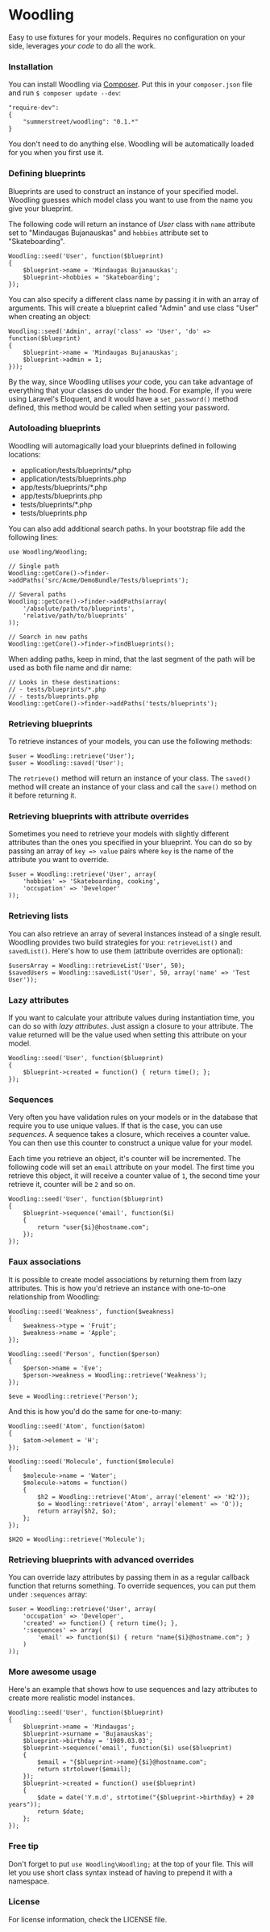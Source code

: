# Woodling

Easy to use fixtures for your models. Requires no configuration on your side, leverages _your code_ to do all the work.

### Installation

You can install Woodling via [Composer](http://getcomposer.org/). Put this in your `composer.json` file and run `$ composer update --dev`:

```
"require-dev":
{
	"summerstreet/woodling": "0.1.*"
}
```

You don't need to do anything else. Woodling will be automatically loaded for you when you first use it.

### Defining blueprints

Blueprints are used to construct an instance of your specified model. Woodling guesses which model class you want to use from the name you give your blueprint.

The following code will return an instance of _User_ class with `name` attribute set to "Mindaugas Bujanauskas" and `hobbies` attribute set to "Skateboarding".

```
Woodling::seed('User', function($blueprint)
{
	$blueprint->name = 'Mindaugas Bujanauskas';
	$blueprint->hobbies = 'Skateboarding';
});
```

You can also specify a different class name by passing it in with an array of arguments. This will create a blueprint called "Admin" and use class "User" when creating an object:

```
Woodling::seed('Admin', array('class' => 'User', 'do' => function($blueprint)
{
	$blueprint->name = 'Mindaugas Bujanauskas';
	$blueprint->admin = 1;
}));
```

By the way, since Woodling utilises _your_ code, you can take advantage of everything that your classes do under the hood. For example, if you were using Laravel's Eloquent, and it would have a `set_password()` method defined, this method would be called when setting your password.

### Autoloading blueprints

Woodling will automagically load your blueprints defined in following locations:

* application/tests/blueprints/*.php
* application/tests/blueprints.php
* app/tests/blueprints/*.php
* app/tests/blueprints.php
* tests/blueprints/*.php
* tests/blueprints.php

You can also add additional search paths. In your bootstrap file add the following lines:

```
use Woodling/Woodling;

// Single path
Woodling::getCore()->finder->addPaths('src/Acme/DemoBundle/Tests/blueprints');

// Several paths
Woodling::getCore()->finder->addPaths(array(
	'/absolute/path/to/blueprints',
	'relative/path/to/blueprints'
));

// Search in new paths
Woodling::getCore()->finder->findBlueprints();
```

When adding paths, keep in mind, that the last segment of the path will be used as both file name and dir name:

```
// Looks in these destinations:
// - tests/blueprints/*.php
// - tests/blueprints.php
Woodling::getCore()->finder->addPaths('tests/blueprints');
```

### Retrieving blueprints

To retrieve instances of your models, you can use the following methods:

```
$user = Woodling::retrieve('User');
$user = Woodling::saved('User');
```

The `retrieve()` method will return an instance of your class. The `saved()` method will create an instance of your class and call the `save()` method on it before returning it.

### Retrieving blueprints with attribute overrides

Sometimes you need to retrieve your models with slightly different attributes than the ones you specified in your blueprint. You can do so by passing an array of `key => value` pairs where `key` is the name of the attribute you want to override.

```
$user = Woodling::retrieve('User', array(
	'hobbies' => 'Skateboarding, cooking',
	'occupation' => 'Developer'
));
```

### Retrieving lists

You can also retrieve an array of several instances instead of a single result. Woodling provides two build strategies for you: `retrieveList()` and `savedList()`. Here's how to use them (attribute overrides are optional):

```
$usersArray = Woodling::retrieveList('User', 50);
$savedUsers = Woodling::savedList('User', 50, array('name' => 'Test User'));
```

### Lazy attributes

If you want to calculate your attribute values during instantiation time, you can do so with _lazy attributes_. Just assign a closure to your attribute. The value returned will be the value used when setting this attribute on your model.

```
Woodling::seed('User', function($blueprint)
{
	$blueprint->created = function() { return time(); };
});
```

### Sequences

Very often you have validation rules on your models or in the database that require you to use unique values. If that is the case, you can use _sequences_. A sequence takes a closure, which receives a counter value. You can then use this counter to construct a unique value for your model.

Each time you retrieve an object, it's counter will be incremented. The following code will set an `email` attribute on your model. The first time you retrieve this object, it will receive a counter value of `1`, the second time your retrieve it, counter will be `2` and so on.

```
Woodling::seed('User', function($blueprint)
{
	$blueprint->sequence('email', function($i)
	{
		return "user{$i}@hostname.com";
	});
});
```

### Faux associations

It is possible to create model associations by returning them from lazy attributes. This is how you'd retrieve an instance with one-to-one relationship from Woodling:

```
Woodling::seed('Weakness', function($weakness)
{
    $weakness->type = 'Fruit';
    $weakness->name = 'Apple';
});

Woodling::seed('Person', function($person)
{
    $person->name = 'Eve';
    $person->weakness = Woodling::retrieve('Weakness');
});

$eve = Woodling::retrieve('Person');
```

And this is how you'd do the same for one-to-many:


```
Woodling::seed('Atom', function($atom)
{
    $atom->element = 'H';
});

Woodling::seed('Molecule', function($molecule)
{
    $molecule->name = 'Water';
    $molecule->atoms = function()
    {
        $h2 = Woodling::retrieve('Atom', array('element' => 'H2'));
        $o = Woodling::retrieve('Atom', array('element' => 'O'));
        return array($h2, $o);
    };
});

$H2O = Woodling::retrieve('Molecule');
```

### Retrieving blueprints with advanced overrides

You can override lazy attributes by passing them in as a regular callback function that returns something. To override sequences, you can put them under `:sequences` array:

```
$user = Woodling::retrieve('User', array(
	'occupation' => 'Developer',
	'created' => function() { return time(); },
	':sequences' => array(
		'email' => function($i) { return "name{$i}@hostname.com"; }
	)
));
```

### More awesome usage

Here's an example that shows how to use sequences and lazy attributes to create more realistic model instances.

```
Woodling::seed('User', function($blueprint)
{
	$blueprint->name = 'Mindaugas';
	$blueprint->surname = 'Bujanauskas';
	$blueprint->birthday = '1989.03.03';
	$blueprint->sequence('email', function($i) use($blueprint)
	{
		$email = "{$blueprint->name}{$i}@hostname.com";
		return strtolower($email);
	});
	$blueprint->created = function() use($blueprint)
	{
		$date = date('Y.m.d', strtotime("{$blueprint->birthday} + 20 years"));
		return $date;
	};
});
```

### Free tip

Don't forget to put `use Woodling\Woodling;` at the top of your file. This will let you use short class syntax instead of having to prepend it with a namespace.

### License

For license information, check the LICENSE file.

